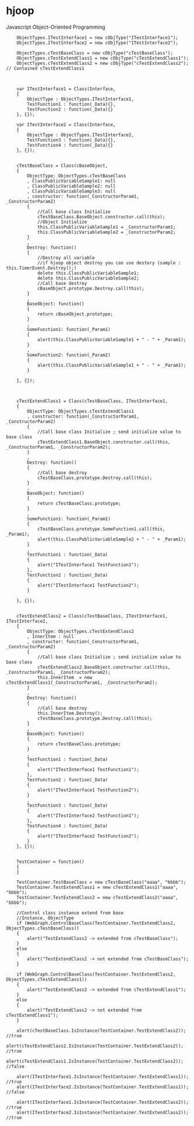 # hjoop
Javascript Object-Oriented Programming

		ObjectTypes.ITestInterface1 = new cObjType("ITestInterface1");
		ObjectTypes.ITestInterface2 = new cObjType("ITestInterface2");
	
		ObjectTypes.cTestBaseClass = new cObjType("cTestBaseClass");
		ObjectTypes.cTestExtendClass1 = new cObjType("cTestExtendClass1");
		ObjectTypes.cTestExtendClass2 = new cObjType("cTestExtendClass2"); // Contained cTestExtendClass1
		
		
		
		var ITestInterface1 = Class(Interface,
		{
			ObjectType : ObjectTypes.ITestInterface1,
			TestFunction1 : function(_Data){},
			TestFunction2 : function(_Data){}
		}, {});
		
		var ITestInterface2 = Class(Interface,
		{
			ObjectType : ObjectTypes.ITestInterface2,
			TestFunction3 : function(_Data){},
			TestFunction4 : function(_Data){}
		}, {});


		cTestBaseClass = Class(cBaseObject,
		{
			ObjectType: ObjectTypes.cTestBaseClass
			, ClassPublicVariableSample1: null
			, ClassPublicVariableSample2: null
			, ClassPublicVariableSample3: null
			, constructor: function(_ConstructorParam1, _ConstructorParam2)
			{
				//Call base class Initialize
				cTestBaseClass.BaseObject.constructor.call(this); 
				//Object Initialize 
				this.ClassPublicVariableSample1 = _ConstructorParam1;
				this.ClassPublicVariableSample2 = _ConstructorParam2;
			}
			,
			Destroy: function()
			{
				//Destroy all variable
				//if hjoop object destroy you can use destory (sample : this.TimerEvent.Destroy();)
				delete this.ClassPublicVariableSample1;
				delete this.ClassPublicVariableSample2;
				//Call base destroy
				cBaseObject.prototype.Destroy.call(this);        
			}
			,
			BaseObject: function()
			{
				return cBaseObject.prototype;
			}
			,
			SomeFunction1: function(_Param1)
			{				
				alert(this.ClassPublicVariableSample1 + " - " + _Param1);
			}
			,
			SomeFunction2: function(_Param2)
			{	
				alert(this.ClassPublicVariableSample1 + " - " + _Param1);
			}
			
		}, {});

		
		
		cTestExtendClass1 = Class(cTestBaseClass, ITestInterface1, 
		{
			ObjectType: ObjectTypes.cTestExtendClass1
			, constructor: function(_ConstructorParam1, _ConstructorParam2)
			{
				//Call base class Initialize ; send initialize value to base class
				cTestExtendClass1.BaseObject.constructor.call(this, _ConstructorParam1, _ConstructorParam2); 				 
			}
			,
			Destroy: function()
			{
				//Call base destroy
				cTestBaseClass.prototype.Destroy.call(this);        
			}
			,
			BaseObject: function()
			{
				return cTestBaseClass.prototype;
			}
			,
			SomeFunction1: function(_Param1)
			{		
				cTestBaseClass.prototype.SomeFunction1.call(this, _Param1);        			
				alert(this.ClassPublicVariableSample2 + " - " + _Param1);
			}
			,
			TestFunction1 : function(_Data)
			{
				alert("ITestInterface1 TestFunction1");
			},
			TestFunction2 : function(_Data)
			{
				alert("ITestInterface1 TestFunction2");
			}
			
		}, {});

		
		cTestExtendClass2 = Class(cTestBaseClass, ITestInterface1, ITestInterface2,
		{
			ObjectType: ObjectTypes.cTestExtendClass2
			, InnerItem : null
			, constructor: function(_ConstructorParam1, _ConstructorParam2)
			{
				//Call base class Initialize ; send initialize value to base class
				cTestExtendClass2.BaseObject.constructor.call(this, _ConstructorParam1, _ConstructorParam2); 		
				this.InnerItem	= new cTestExtendClass1(_ConstructorParam1, _ConstructorParam2);
			}
			,
			Destroy: function()
			{
				//Call base destroy
				this.InnerItem.Destroy();
				cTestBaseClass.prototype.Destroy.call(this);        
			}
			,
			BaseObject: function()
			{
				return cTestBaseClass.prototype;
			}
			,
			TestFunction1 : function(_Data)
			{
				alert("ITestInterface1 TestFunction1");
			},
			TestFunction2 : function(_Data)
			{
				alert("ITestInterface1 TestFunction2");
			}
			,
			TestFunction3 : function(_Data)
			{
				alert("ITestInterface2 TestFunction1");
			},
			TestFunction4 : function(_Data)
			{
				alert("ITestInterface2 TestFunction2");
			}
		}, {});
		
		
		TestContainer = function()
		{
		}
		
		TestContainer.TestBaseClass = new cTestBaseClass("aaaa", "bbbb");
		TestContainer.TestExtendClass1 = new cTestExtendClass1("aaaa", "bbbb");
		TestContainer.TestExtendClass2 = new cTestExtendClass2("aaaa", "bbbb");
		
		//Control class instance extend from base 
		//Instance, ObjectType
		if (WebGraph.ControlBaseClass(TestContainer.TestExtendClass2, ObjectTypes.cTestBaseClass))
		{
			alert("TestExtendClass2 -> extended from cTestBaseClass");
		}
		else
		{
			alert("TestExtendClass2 -> not extended from cTestBaseClass");
		}
		
		if (WebGraph.ControlBaseClass(TestContainer.TestExtendClass2, ObjectTypes.cTestExtendClass1))
		{
			alert("TestExtendClass2 -> extended from cTestExtendClass1");
		}
		else
		{
			alert("TestExtendClass2 -> not extended from cTestExtendClass1");
		}
		
		alert(cTestBaseClass.IsInstance(TestContainer.TestExtendClass2)); //true
		alert(cTestExtendClass2.IsInstance(TestContainer.TestExtendClass2));  //true
		alert(cTestExtendClass1.IsInstance(TestContainer.TestExtendClass2));  //false
		
		alert(ITestInterface1.IsInstance(TestContainer.TestExtendClass1)); //true
		alert(ITestInterface2.IsInstance(TestContainer.TestExtendClass1)); //false
		
		alert(ITestInterface1.IsInstance(TestContainer.TestExtendClass2)); //true
		alert(ITestInterface2.IsInstance(TestContainer.TestExtendClass2)); //true
    
    
